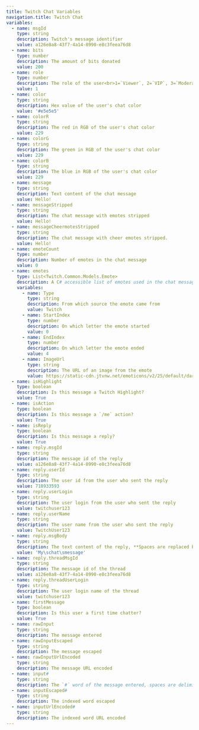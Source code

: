 ```yaml
---
title: Twitch Chat Variables
navigation.title: Twitch Chat
variables:
  - name: msgId
    type: string
    description: Twitch's message identifier
    value: a126e8a8-43f7-4a14-8990-e8c3feea76d8
  - name: bits
    type: number
    description: The amount of bits donated
    value: 200
  - name: role
    type: number
    description: The role of the user<br>1=`Viewer`, 2=`VIP`, 3=`Moderator`, 4=`Broadcaster`
    value: 1
  - name: color
    type: string
    description: Hex value of the user's chat color
    value: '#e5e5e5'
  - name: colorR
    type: string
    description: The red in RGB of the user's chat color
    value: 229
  - name: colorG
    type: string
    description: The green in RGB of the user's chat color
    value: 229
  - name: colorB
    type: string
    description: The blue in RGB of the user's chat color
    value: 229
  - name: message
    type: string
    description: Text content of the chat message
    value: Hello!
  - name: messageStripped
    type: string
    description: The chat message with emotes stripped
    value: Hello!
  - name: messageCheermotesStripped
    type: string
    description: The chat message with cheer emotes stripped.
    value: Hello!
  - name: emoteCount
    type: number
    description: Number of emotes in the chat message
    value: 0
  - name: emotes
    type: List<Twitch.Common.Models.Emote>
    description: A C# accessible list of emotes used in the chat message
    variables:
      - name: Type
        type: string
        description: From which source the emote came from
        value: Twitch
      - name: StartIndex
        type: number
        description: On which letter the emote started
        value: 0
      - name: EndIndex
        type: number
        description: On which letter the emote ended
        value: 4
      - name: ImageUrl
        type: string
        description: The URL of an image from the emote
        value: https://static-cdn.jtvnw.net/emoticons/v2/25/default/dark/2.0
  - name: isHighlight
    type: boolean
    description: Is this message a Twitch Highlight?
    value: True
  - name: isAction
    type: boolean
    description: Is this message a `/me` action?
    value: True
  - name: isReply
    type: boolean
    description: Is this message a reply?
    value: True
  - name: reply.msgId
    type: string
    description: The message id of the reply
    value: a126e8a8-43f7-4a14-8990-e8c3feea76d8
  - name: reply.userId
    type: string
    description: The user id from the user who sent the reply
    value: 718933593
  - name: reply.userLogin
    type: string
    description: The user login from the user who sent the reply
    value: twitchuser123
  - name: reply.userName
    type: string
    description: The user name from the user who sent the reply
    value: TwitchUser123
  - name: reply.msgBody
    type: string
    description: The text content of the reply, **Spaces are replaced by `\s`**
    value: 'My\schat\smessage'
  - name: reply.threadMsgId
    type: string
    description: The message id of the thread
    value: a126e8a8-43f7-4a14-8990-e8c3feea76d8
  - name: reply.threadUserLogin
    type: string
    description: The user login name of the thread
    value: twitchuser123
  - name: firstMessage
    type: boolean
    description: Is this user a first time chatter?
    value: True
  - name: rawInput
    type: string
    description: The message entered
  - name: rawInputEscaped
    type: string
    description: The message escaped
  - name: rawInputUrlEncoded
    type: string
    description: The message URL encoded
  - name: input#
    type: string
    description: The `#` word of the message entered, spaces are delimiters and variable names are 0 indexed, so `input0` would give the first word, `input1` would give the second, and so on
  - name: inputEscaped#
    type: string
    description: The indexed word escaped
  - name: inputUrlEncoded#
    type: string
    description: The indexed word URL encoded
---
```

